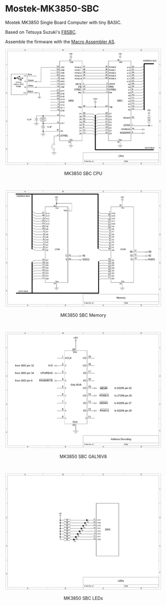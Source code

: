 # Mostek-MK3850-SBC
Mostek MK3850 Single Board Computer with tiny BASIC.

Based on Tetsuya Suzuki's [F8SBC](https://vintagechips.wordpress.com/2020/11/26/sbcf8reference/).

Assemble the firmware with the [Macro Assembler AS](http://john.ccac.rwth-aachen.de:8000/as/). 

<p align="center"><img src="/images/MK3850 SBC CPU.png"/>
<p align="center">MK3850 SBC CPU</p><br>
<p align="center"><img src="/images/MK3850 SBC Memory.png"/>
<p align="center">MK3850 SBC Memory</p><br>
<p align="center"><img src="/images/MK3850 SBC GAL.png"/>
<p align="center">MK3850 SBC GAL16V8</p><br>
<p align="center"><img src="/images/MK3850 SBC LEDs.png"/>
<p align="center">MK3850 SBC LEDs</p><br>
